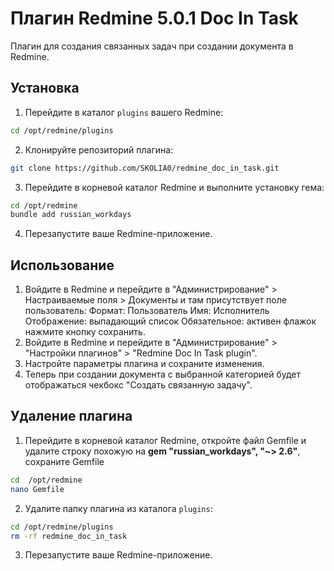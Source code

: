 # Плагин Redmine 5.0.1 Doc In Task

Плагин для создания связанных задач при создании документа в Redmine.

## Установка

1. Перейдите в каталог `plugins` вашего Redmine:
```bash
cd /opt/redmine/plugins
```
2. Клонируйте репозиторий плагина:
```bash
git clone https://github.com/SKOLIA0/redmine_doc_in_task.git
```
3. Перейдите в корневой каталог Redmine и выполните установку гема:

```bash
cd /opt/redmine
bundle add russian_workdays
```
4. Перезапустите ваше Redmine-приложение.

## Использование
1. Войдите в Redmine и перейдите в "Администрирование" > Настраиваемые поля > Документы и там присутствует поле пользователь: 
  Формат: Пользователь
  Имя: Исполнитель
  Отображение: выпадающий список
  Обязательное: активен флажок
нажмите кнопку сохранить.
2. Войдите в Redmine и перейдите в "Администрирование" > "Настройки плагинов" > "Redmine Doc In Task plugin".
3. Настройте параметры плагина и сохраните изменения.
4. Теперь при создании документа с выбранной категорией будет отображаться чекбокс "Создать связанную задачу".

## Удаление плагина

1. Перейдите в корневой каталог Redmine, откройте файл Gemfile и удалите строку похожую на **gem "russian_workdays", "~> 2.6"**, сохраните Gemfile
```bash
cd  /opt/redmine
nano Gemfile
```
2. Удалите папку плагина из каталога `plugins`:
```bash
cd /opt/redmine/plugins
rm -rf redmine_doc_in_task
```
3. Перезапустите ваше Redmine-приложение.
